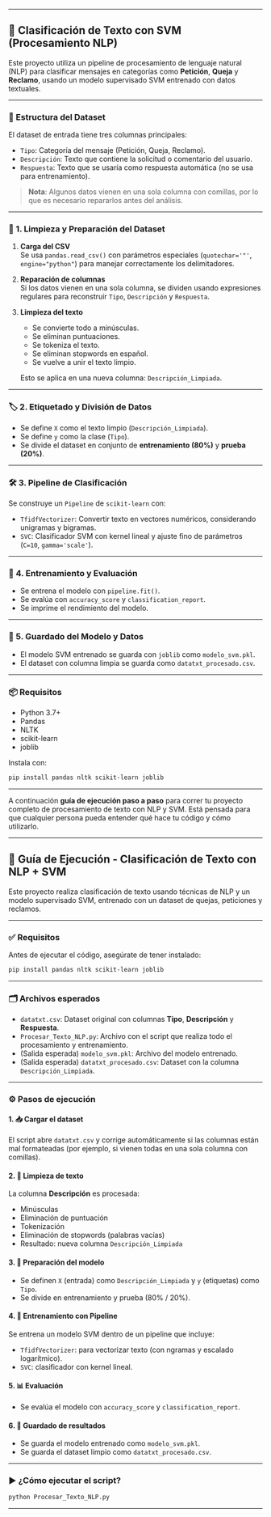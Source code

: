 
---

## 🧠 Clasificación de Texto con SVM (Procesamiento NLP)

Este proyecto utiliza un pipeline de procesamiento de lenguaje natural (NLP) para clasificar mensajes en categorías como **Petición**, **Queja** y **Reclamo**, usando un modelo supervisado SVM entrenado con datos textuales.

---

### 📁 Estructura del Dataset

El dataset de entrada tiene tres columnas principales:

- `Tipo`: Categoría del mensaje (Petición, Queja, Reclamo).
- `Descripción`: Texto que contiene la solicitud o comentario del usuario.
- `Respuesta`: Texto que se usaría como respuesta automática (no se usa para entrenamiento).

> **Nota**: Algunos datos vienen en una sola columna con comillas, por lo que es necesario repararlos antes del análisis.

---

### 🧼 1. Limpieza y Preparación del Dataset

1. **Carga del CSV**  
   Se usa `pandas.read_csv()` con parámetros especiales (`quotechar='"'`, `engine="python"`) para manejar correctamente los delimitadores.

2. **Reparación de columnas**  
   Si los datos vienen en una sola columna, se dividen usando expresiones regulares para reconstruir `Tipo`, `Descripción` y `Respuesta`.

3. **Limpieza del texto**  
   - Se convierte todo a minúsculas.
   - Se eliminan puntuaciones.
   - Se tokeniza el texto.
   - Se eliminan stopwords en español.
   - Se vuelve a unir el texto limpio.

   Esto se aplica en una nueva columna: `Descripción_Limpiada`.

---

### 🏷️ 2. Etiquetado y División de Datos

- Se define `X` como el texto limpio (`Descripción_Limpiada`).
- Se define `y` como la clase (`Tipo`).
- Se divide el dataset en conjunto de **entrenamiento (80%)** y **prueba (20%)**.

---

### 🛠️ 3. Pipeline de Clasificación

Se construye un `Pipeline` de `scikit-learn` con:

- `TfidfVectorizer`: Convertir texto en vectores numéricos, considerando unigramas y bigramas.
- `SVC`: Clasificador SVM con kernel lineal y ajuste fino de parámetros (`C=10`, `gamma='scale'`).

---

### 🧪 4. Entrenamiento y Evaluación

- Se entrena el modelo con `pipeline.fit()`.
- Se evalúa con `accuracy_score` y `classification_report`.
- Se imprime el rendimiento del modelo.

---

### 💾 5. Guardado del Modelo y Datos

- El modelo SVM entrenado se guarda con `joblib` como `modelo_svm.pkl`.
- El dataset con columna limpia se guarda como `datatxt_procesado.csv`.

---


### 📦 Requisitos

- Python 3.7+
- Pandas
- NLTK
- scikit-learn
- joblib

Instala con:

```bash
pip install pandas nltk scikit-learn joblib
```

---

A continuación **guía de ejecución paso a paso** para correr tu proyecto completo de procesamiento de texto con NLP y SVM. Está pensada para que cualquier persona pueda entender qué hace tu código y cómo utilizarlo.

---

## 🧪 Guía de Ejecución - Clasificación de Texto con NLP + SVM

Este proyecto realiza clasificación de texto usando técnicas de NLP y un modelo supervisado SVM, entrenado con un dataset de quejas, peticiones y reclamos.

---

### ✅ Requisitos

Antes de ejecutar el código, asegúrate de tener instalado:

```bash
pip install pandas nltk scikit-learn joblib
```

---

### 🗂 Archivos esperados

- `datatxt.csv`: Dataset original con columnas **Tipo**, **Descripción** y **Respuesta**.
- `Procesar_Texto_NLP.py`: Archivo con el script que realiza todo el procesamiento y entrenamiento.
- (Salida esperada) `modelo_svm.pkl`: Archivo del modelo entrenado.
- (Salida esperada) `datatxt_procesado.csv`: Dataset con la columna `Descripción_Limpiada`.

---

### ⚙️ Pasos de ejecución

#### 1. 📥 Cargar el dataset
El script abre `datatxt.csv` y corrige automáticamente si las columnas están mal formateadas (por ejemplo, si vienen todas en una sola columna con comillas).

#### 2. 🧼 Limpieza de texto
La columna **Descripción** es procesada:
- Minúsculas
- Eliminación de puntuación
- Tokenización
- Eliminación de stopwords (palabras vacías)
- Resultado: nueva columna `Descripción_Limpiada`

#### 3. 🧠 Preparación del modelo
- Se definen `X` (entrada) como `Descripción_Limpiada` y `y` (etiquetas) como `Tipo`.
- Se divide en entrenamiento y prueba (80% / 20%).

#### 4. 🔎 Entrenamiento con Pipeline
Se entrena un modelo SVM dentro de un pipeline que incluye:
- `TfidfVectorizer`: para vectorizar texto (con ngramas y escalado logarítmico).
- `SVC`: clasificador con kernel lineal.

#### 5. 📊 Evaluación
- Se evalúa el modelo con `accuracy_score` y `classification_report`.

#### 6. 💾 Guardado de resultados
- Se guarda el modelo entrenado como `modelo_svm.pkl`.
- Se guarda el dataset limpio como `datatxt_procesado.csv`.

---

### ▶️ ¿Cómo ejecutar el script?

```bash
python Procesar_Texto_NLP.py
```

---

